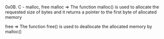 0x0B. C - malloc, free
malloc => 
The function malloc() is used to allocate the requested size of bytes and it returns a pointer to the first byte of allocated memory

free => The function free() is used to deallocate the allocated memory by malloc() 
